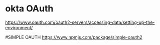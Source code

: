 # okta OAuth
https://www.oauth.com/oauth2-servers/accessing-data/setting-up-the-environment/

#SIMPLE OAUTH
https://www.npmjs.com/package/simple-oauth2